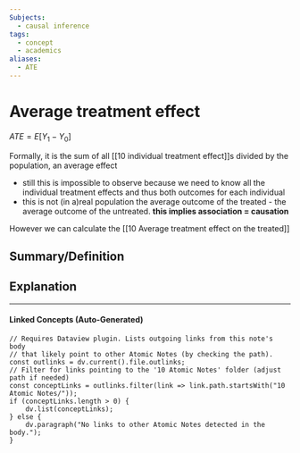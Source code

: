 ```yaml
---
Subjects:
  - causal inference
tags:
  - concept
  - academics
aliases:
  - ATE
---
```

# Average treatment effect 

$ATE = E[Y_1 - Y_0]$

Formally, it is the sum of all [[10 individual treatment effect]]s divided by the population, an average effect 

- still this is impossible to observe because we need to know all the individual treatment effects and thus both outcomes for each individual
- this is not (in a)real population the average outcome of the treated - the average outcome of the untreated. **this implies association = causation**

However we can calculate the [[10 Average treatment effect on the treated]]
## Summary/Definition

## Explanation

---
#### Linked Concepts (Auto-Generated)
```dataviewjs
// Requires Dataview plugin. Lists outgoing links from this note's body
// that likely point to other Atomic Notes (by checking the path).
const outlinks = dv.current().file.outlinks;
// Filter for links pointing to the '10 Atomic Notes' folder (adjust path if needed)
const conceptLinks = outlinks.filter(link => link.path.startsWith("10 Atomic Notes/"));
if (conceptLinks.length > 0) {
    dv.list(conceptLinks);
} else {
    dv.paragraph("No links to other Atomic Notes detected in the body.");
}
```